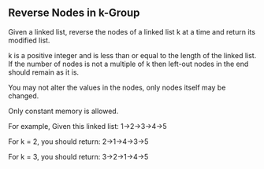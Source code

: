Reverse Nodes in k-Group 
---


Given a linked list, reverse the nodes of a linked list k at a time and return its modified list.



k is a positive integer and is less than or equal to the length of the linked list. If the number of nodes is not a multiple of k then left-out nodes in the end should remain as it is.

You may not alter the values in the nodes, only nodes itself may be changed.

Only constant memory is allowed.


For example,
Given this linked list: 1->2->3->4->5



For k = 2, you should return: 2->1->4->3->5



For k = 3, you should return: 3->2->1->4->5


